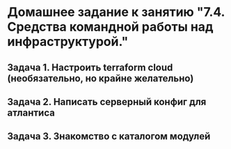 # Домашнее задание к занятию "7.4. Средства командной работы над инфраструктурой."

## Задача 1. Настроить terraform cloud (необязательно, но крайне желательно)



## Задача 2. Написать серверный конфиг для атлантиса



## Задача 3. Знакомство с каталогом модулей

